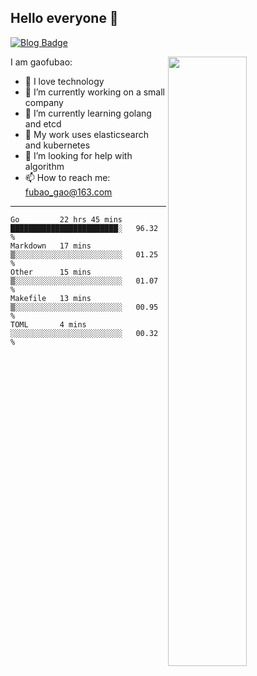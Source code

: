 ## Hello everyone 👋

[![Blog Badge](https://img.shields.io/badge/blog-60k+%20pageview-brightgreen)](https://www.jianshu.com/u/d777ec56a358)

<img align="right" width="50%" src="https://github-readme-stats.vercel.app/api?username=gaofubao&theme=onedark">

I am gaofubao:

- 🔭 I love technology
- 🌱 I’m currently working on a small company
- 👯 I’m currently learning golang and etcd
- 💬 My work uses elasticsearch and kubernetes
- 🤔 I’m looking for help with algorithm
- 📫 How to reach me: fubao_gao@163.com

---


<!--START_SECTION:waka-->
```text
Go         22 hrs 45 mins  ████████████████████████░   96.32 % 
Markdown   17 mins         ▒░░░░░░░░░░░░░░░░░░░░░░░░   01.25 % 
Other      15 mins         ▒░░░░░░░░░░░░░░░░░░░░░░░░   01.07 % 
Makefile   13 mins         ▒░░░░░░░░░░░░░░░░░░░░░░░░   00.95 % 
TOML       4 mins          ░░░░░░░░░░░░░░░░░░░░░░░░░   00.32 % 
```
<!--END_SECTION:waka-->
